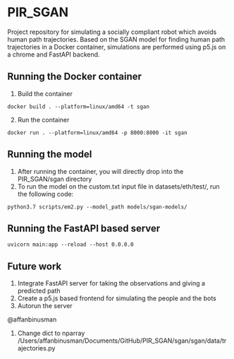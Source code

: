 # PIR_SGAN

Project repository for simulating a socially compliant robot which avoids human path trajectories. 
Based on the SGAN model for finding human path trajectories in a Docker container, simulations are performed using p5.js on a chrome and FastAPI backend.

## Running the Docker container
1. Build the container 
```
docker build . --platform=linux/amd64 -t sgan
```
2. Run the container 
```
docker run . --platform=linux/amd64 -p 8000:8000 -it sgan
```

## Running the model
1. After running the container, you will directly drop into the PIR_SGAN/sgan directory
2. To run the model on the custom.txt input file in datasets/eth/test/, run the following code:
```
python3.7 scripts/em2.py --model_path models/sgan-models/
```

## Running the FastAPI based server
```
uvicorn main:app --reload --host 0.0.0.0
```

## Future work
1. Integrate FastAPI server for taking the observations and giving a predicted path
2. Create a p5.js based frontend for simulating the people and the bots
3. Autorun the server 

@affanbinusman
1. Change dict to nparray /Users/affanbinusman/Documents/GitHub/PIR_SGAN/sgan/sgan/data/trajectories.py